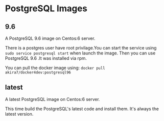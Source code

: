 # PostgreSQL Images

## 9.6 

A PostgreSQL 9.6 image on Centos:6 server. 

There is a postgres user have root privilage.You can start the service using 
	`sudo service postgresql start`
when launch the image. Then you can use PostgreSQL 9.6 .It was installed via rpm.

You can pull the docker image using:
	`docker pull akira7/docker4dev:postgresql96`

## latest

A latest PostgreSQL image on Centos:6 server.

This time build the PostgreSQL's latest code and install them. It's always the latest version.
